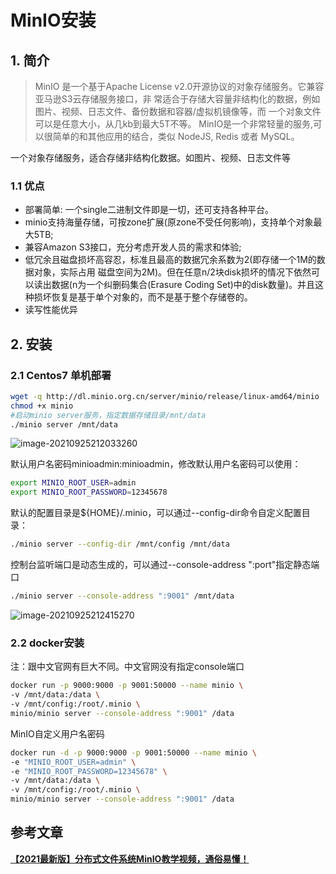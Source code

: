 # MinIO安装

## 1. 简介

> MinIO 是一个基于Apache License v2.0开源协议的对象存储服务。它兼容亚马逊S3云存储服务接口，非 常适合于存储大容量非结构化的数据，例如图片、视频、日志文件、备份数据和容器/虚拟机镜像等，而 一个对象文件可以是任意大小，从几kb到最大5T不等。 MinIO是一个非常轻量的服务,可以很简单的和其他应用的结合，类似 NodeJS, Redis 或者 MySQL。

一个对象存储服务，适合存储非结构化数据。如图片、视频、日志文件等

### 1.1 优点

-  部署简单: 一个single二进制文件即是一切，还可支持各种平台。
- minio支持海量存储，可按zone扩展(原zone不受任何影响)，支持单个对象最大5TB; 
- 兼容Amazon S3接口，充分考虑开发人员的需求和体验;
- 低冗余且磁盘损坏高容忍，标准且最高的数据冗余系数为2(即存储一个1M的数据对象，实际占用 磁盘空间为2M)。但在任意n/2块disk损坏的情况下依然可以读出数据(n为一个纠删码集合(Erasure Coding Set)中的disk数量)。并且这种损坏恢复是基于单个对象的，而不是基于整个存储卷的。
-  读写性能优异

## 2. 安装

### 2.1 Centos7 单机部署

```sh
wget -q http://dl.minio.org.cn/server/minio/release/linux-amd64/minio
chmod +x minio
#启动minio server服务，指定数据存储目录/mnt/data
./minio server /mnt/data
```

![image-20210925212033260](https://zszblog.oss-cn-beijing.aliyuncs.com/zszblog/blogimage-master/image-20210925212033260.png)

默认用户名密码minioadmin:minioadmin，修改默认用户名密码可以使用：

```sh
export MINIO_ROOT_USER=admin
export MINIO_ROOT_PASSWORD=12345678
```

默认的配置目录是${HOME}/.minio，可以通过--config-dir命令自定义配置目录：

```sh
./minio server --config-dir /mnt/config /mnt/data
```

控制台监听端口是动态生成的，可以通过--console-address ":port"指定静态端口

```sh
./minio server --console-address ":9001" /mnt/data
```

![image-20210925212415270](https://zszblog.oss-cn-beijing.aliyuncs.com/zszblog/blogimage-master/image-20210925212415270.png)

### 2.2 docker安装

注：跟中文官网有巨大不同。中文官网没有指定console端口

```sh
docker run -p 9000:9000 -p 9001:50000 --name minio \
-v /mnt/data:/data \
-v /mnt/config:/root/.minio \
minio/minio server --console-address ":9001" /data
```

MinIO自定义用户名密码

```sh
docker run -d -p 9000:9000 -p 9001:50000 --name minio \
-e "MINIO_ROOT_USER=admin" \
-e "MINIO_ROOT_PASSWORD=12345678" \
-v /mnt/data:/data \
-v /mnt/config:/root/.minio \
minio/minio server --console-address ":9001" /data
```

## 参考文章

[**【2021最新版】分布式文件系统MinIO教学视频，通俗易懂！**](https://www.bilibili.com/s/video/BV1Pq4y1U7ha)
